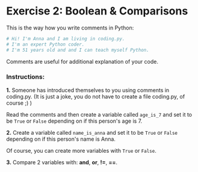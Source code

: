 # Exercise 2: Boolean & Comparisons

This is the way how you write comments in Python:

~~~Python
# Hi! I'm Anna and I am living in coding.py.
# I'm an expert Python coder.
# I'm 51 years old and and I can teach myself Python.
~~~

Comments are useful for additional explanation of your code.

### Instructions:

**1.**
Someone has introduced themselves to you using comments in coding.py. (It is just a joke, you do not have to create a file coding.py, of course ;) )

Read the comments and then create a variable called `age_is_7` and set it to be `True` or `False` depending on if this person's age is 7.

**2.**
Create a variable called `name_is_anna` and set it to be `True` or `False` depending on if this person's name is Anna.

Of course, you can create more variables with `True` or `False`.

**3.**
Compare 2 variables with: **and**, **or**, **!=**, **==**.

